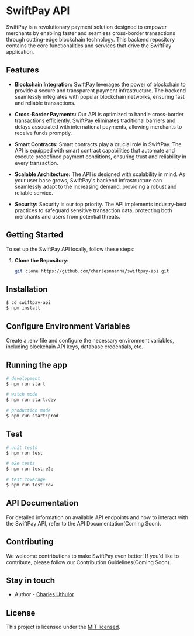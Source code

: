 # SwiftPay API

SwiftPay is a revolutionary payment solution designed to empower merchants by enabling faster and seamless cross-border transactions through cutting-edge blockchain technology. This backend repository contains the core functionalities and services that drive the SwiftPay application.

## Features

- **Blockchain Integration:** SwiftPay leverages the power of blockchain to provide a secure and transparent payment infrastructure. The backend seamlessly integrates with popular blockchain networks, ensuring fast and reliable transactions.

- **Cross-Border Payments:** Our API is optimized to handle cross-border transactions efficiently. SwiftPay eliminates traditional barriers and delays associated with international payments, allowing merchants to receive funds promptly.

- **Smart Contracts:** Smart contracts play a crucial role in SwiftPay. The API is equipped with smart contract capabilities that automate and execute predefined payment conditions, ensuring trust and reliability in every transaction.

- **Scalable Architecture:** The API is designed with scalability in mind. As your user base grows, SwiftPay's backend infrastructure can seamlessly adapt to the increasing demand, providing a robust and reliable service.

- **Security:** Security is our top priority. The API implements industry-best practices to safeguard sensitive transaction data, protecting both merchants and users from potential threats.

## Getting Started

To set up the SwiftPay API locally, follow these steps:

1. **Clone the Repository:**
   ```bash
   git clone https://github.com/charlesnnanna/swiftpay-api.git


## Installation

```bash
$ cd swiftpay-api
$ npm install
```

## Configure Environment Variables

Create a .env file and configure the necessary environment variables, including blockchain API keys, database credentials, etc.

## Running the app

```bash
# development
$ npm run start

# watch mode
$ npm run start:dev

# production mode
$ npm run start:prod
```

## Test

```bash
# unit tests
$ npm run test

# e2e tests
$ npm run test:e2e

# test coverage
$ npm run test:cov
```
## API Documentation
For detailed information on available API endpoints and how to interact with the SwiftPay API, refer to the API Documentation(Coming Soon).


## Contributing
We welcome contributions to make SwiftPay even better! If you'd like to contribute, please follow our Contribution Guidelines(Coming Soon).


## Stay in touch
- Author - [Charles Uthulor](https://www.linkedin.com/in/charles-uthulor/)

## License
This project is licensed under the [MIT licensed](LICENSE).
